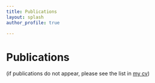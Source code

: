 ```yaml
---
title: Publications
layout: splash
author_profile: true

---
```


# Publications

<script src="https://bibbase.org/show?bib=http%3A%2F%2Fzsunberg.github.io%2Fcv%2Fmypubs.bib&jsonp=1"></script> 

(if publications do not appear, please see the list in [my cv](cv/cv.pdf))
